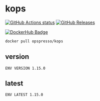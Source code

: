 # kops

[![GitHub Actions status](https://github.com/opspresso/kops/workflows/Build-Push/badge.svg)](https://github.com/opspresso/kops/actions)
[![GitHub Releases](https://img.shields.io/github/release/opspresso/kops.svg)](https://github.com/opspresso/kops/releases)

[![DockerHub Badge](http://dockeri.co/image/opspresso/kops)](https://hub.docker.com/r/opspresso/kops/)

```bash
docker pull opspresso/kops
```

## version

```
ENV VERSION 1.15.0
```

## latest

```
ENV LATEST 1.15.0
```

